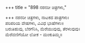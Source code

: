 +++
title = "898 ನರನರೀ ಚಿತ್ರಗಳು,"

+++
ನರನರೀ ಚಿತ್ರಗಳು, ನಾಟಕದ ಪಾತ್ರಗಳು।  
ಪರಿಪರಿಯ ವೇಷಗಳು, ವಿವಿಧ ಭಾಷೆಗಳು॥  
ಬರುತಿಹುವು, ಬೆರಗೆನಿಸಿ, ಮೆರೆಯುವುವು, ತೆರಳುವುವು।  
ಮೆರೆವಣಿಗೆಯೋ ಲೋಕ - ಮಂಕುತಿಮ್ಮ॥  
